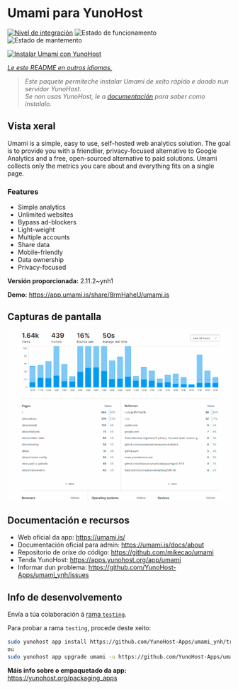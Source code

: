 <!--
NOTA: Este README foi creado automáticamente por <https://github.com/YunoHost/apps/tree/master/tools/readme_generator>
NON debe editarse manualmente.
-->

# Umami para YunoHost

[![Nivel de integración](https://dash.yunohost.org/integration/umami.svg)](https://dash.yunohost.org/appci/app/umami) ![Estado de funcionamento](https://ci-apps.yunohost.org/ci/badges/umami.status.svg) ![Estado de mantemento](https://ci-apps.yunohost.org/ci/badges/umami.maintain.svg)

[![Instalar Umami con YunoHost](https://install-app.yunohost.org/install-with-yunohost.svg)](https://install-app.yunohost.org/?app=umami)

*[Le este README en outros idiomas.](./ALL_README.md)*

> *Este paquete permíteche instalar Umami de xeito rápido e doado nun servidor YunoHost.*  
> *Se non usas YunoHost, le a [documentación](https://yunohost.org/install) para saber como instalalo.*

## Vista xeral

Umami is a simple, easy to use, self-hosted web analytics solution. The goal is to provide you with a friendlier, privacy-focused alternative to Google Analytics and a free, open-sourced alternative to paid solutions. Umami collects only the metrics you care about and everything fits on a single page. 

### Features

- Simple analytics
- Unlimited websites
- Bypass ad-blockers
- Light-weight
- Multiple accounts
- Share data
- Mobile-friendly
- Data ownership
- Privacy-focused


**Versión proporcionada:** 2.11.2~ynh1

**Demo:** <https://app.umami.is/share/8rmHaheU/umami.is>

## Capturas de pantalla

![Captura de pantalla de Umami](./doc/screenshots/dark.png)

## Documentación e recursos

- Web oficial da app: <https://umami.is/>
- Documentación oficial para admin: <https://umami.is/docs/about>
- Repositorio de orixe do código: <https://github.com/mikecao/umami>
- Tenda YunoHost: <https://apps.yunohost.org/app/umami>
- Informar dun problema: <https://github.com/YunoHost-Apps/umami_ynh/issues>

## Info de desenvolvemento

Envía a túa colaboración á [rama `testing`](https://github.com/YunoHost-Apps/umami_ynh/tree/testing).

Para probar a rama `testing`, procede deste xeito:

```bash
sudo yunohost app install https://github.com/YunoHost-Apps/umami_ynh/tree/testing --debug
ou
sudo yunohost app upgrade umami -u https://github.com/YunoHost-Apps/umami_ynh/tree/testing --debug
```

**Máis info sobre o empaquetado da app:** <https://yunohost.org/packaging_apps>
